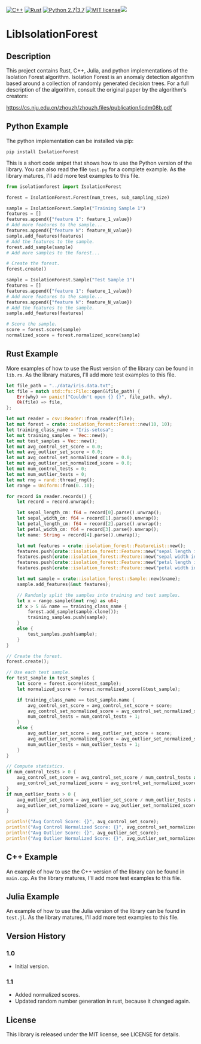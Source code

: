 [![C++](https://img.shields.io/badge/cpp-brightgreen.svg)]() [![Rust](https://img.shields.io/badge/rust-brightgreen.svg)](https://www.rust-lang.org) [![Python 2.7|3.7](https://img.shields.io/badge/python-2.7%2F3.7-brightgreen.svg)](https://www.python.org/) [![MIT license](http://img.shields.io/badge/license-MIT-brightgreen.svg)](http://opensource.org/licenses/MIT)![](https://travis-ci.com/msimms/LibIsolationForest.svg?branch=master)

# LibIsolationForest

## Description

This project contains Rust, C++, Julia, and python implementations of the Isolation Forest algorithm. Isolation Forest is an anomaly detection algorithm based around a collection of randomly generated decision trees. For a full description of the algorithm, consult the original paper by the algorithm's creators:

https://cs.nju.edu.cn/zhouzh/zhouzh.files/publication/icdm08b.pdf

## Python Example

The python implementation can be installed via pip:

```pip install IsolationForest```

This is a short code snipet that shows how to use the Python version of the library. You can also read the file `test.py` for a complete example. As the library matures, I'll add more test examples to this file.

```python
from isolationforest import IsolationForest

forest = IsolationForest.Forest(num_trees, sub_sampling_size)

sample = IsolationForest.Sample("Training Sample 1")
features = []
features.append({"feature 1": feature_1_value})
# Add more features to the sample...
features.append({"feature N": feature_N_value})
sample.add_features(features)
# Add the features to the sample.
forest.add_sample(sample)
# Add more samples to the forest...

# Create the forest.
forest.create()

sample = IsolationForest.Sample("Test Sample 1")
features = []
features.append({"feature 1": feature_1_value})
# Add more features to the sample...
features.append({"feature N": feature_N_value})
# Add the features to the sample.
sample.add_features(features)

# Score the sample.
score = forest.score(sample)
normalized_score = forest.normalized_score(sample)
```

## Rust Example

More examples of how to use the Rust version of the library can be found in `lib.rs`. As the library matures, I'll add more test examples to this file.

```rust
let file_path = "../data/iris.data.txt";
let file = match std::fs::File::open(&file_path) {
    Err(why) => panic!("Couldn't open {} {}", file_path, why),
    Ok(file) => file,
};

let mut reader = csv::Reader::from_reader(file);
let mut forest = crate::isolation_forest::Forest::new(10, 10);
let training_class_name = "Iris-setosa";
let mut training_samples = Vec::new();
let mut test_samples = Vec::new();
let mut avg_control_set_score = 0.0;
let mut avg_outlier_set_score = 0.0;
let mut avg_control_set_normalized_score = 0.0;
let mut avg_outlier_set_normalized_score = 0.0;
let mut num_control_tests = 0;
let mut num_outlier_tests = 0;
let mut rng = rand::thread_rng();
let range = Uniform::from(0..10);

for record in reader.records() {
    let record = record.unwrap();

    let sepal_length_cm: f64 = record[0].parse().unwrap();
    let sepal_width_cm: f64 = record[1].parse().unwrap();
    let petal_length_cm: f64 = record[2].parse().unwrap();
    let petal_width_cm: f64 = record[3].parse().unwrap();
    let name: String = record[4].parse().unwrap();

    let mut features = crate::isolation_forest::FeatureList::new();
    features.push(crate::isolation_forest::Feature::new("sepal length in cm", (sepal_length_cm * 10.0) as u64));
    features.push(crate::isolation_forest::Feature::new("sepal width in cm", (sepal_width_cm * 10.0) as u64));
    features.push(crate::isolation_forest::Feature::new("petal length in cm", (petal_length_cm * 10.0) as u64));
    features.push(crate::isolation_forest::Feature::new("petal width in cm", (petal_width_cm * 10.0) as u64));

    let mut sample = crate::isolation_forest::Sample::new(&name);
    sample.add_features(&mut features);

    // Randomly split the samples into training and test samples.
    let x = range.sample(&mut rng) as u64;
    if x > 5 && name == training_class_name {
        forest.add_sample(sample.clone());
        training_samples.push(sample);
    }
    else {
        test_samples.push(sample);
    }
}

// Create the forest.
forest.create();

// Use each test sample.
for test_sample in test_samples {
    let score = forest.score(&test_sample);
    let normalized_score = forest.normalized_score(&test_sample);

    if training_class_name == test_sample.name {
        avg_control_set_score = avg_control_set_score + score;
        avg_control_set_normalized_score = avg_control_set_normalized_score + normalized_score;
        num_control_tests = num_control_tests + 1;
    }
    else {
        avg_outlier_set_score = avg_outlier_set_score + score;
        avg_outlier_set_normalized_score = avg_outlier_set_normalized_score + normalized_score;
        num_outlier_tests = num_outlier_tests + 1;
    }
}

// Compute statistics.
if num_control_tests > 0 {
    avg_control_set_score = avg_control_set_score / num_control_tests as f64;
    avg_control_set_normalized_score = avg_control_set_normalized_score / num_control_tests as f64;
}
if num_outlier_tests > 0 {
    avg_outlier_set_score = avg_outlier_set_score / num_outlier_tests as f64;
    avg_outlier_set_normalized_score = avg_outlier_set_normalized_score / num_outlier_tests as f64;
}

println!("Avg Control Score: {}", avg_control_set_score);
println!("Avg Control Normalized Score: {}", avg_control_set_normalized_score);
println!("Avg Outlier Score: {}", avg_outlier_set_score);
println!("Avg Outlier Normalized Score: {}", avg_outlier_set_normalized_score);
```

## C++ Example

An example of how to use the C++ version of the library can be found in `main.cpp`. As the library matures, I'll add more test examples to this file.

## Julia Example

An example of how to use the Julia version of the library can be found in `test.jl`. As the library matures, I'll add more test examples to this file.

## Version History

### 1.0
* Initial version.

### 1.1
* Added normalized scores.
* Updated random number generation in rust, because it changed again.

## License

This library is released under the MIT license, see LICENSE for details.
